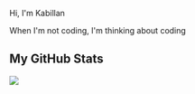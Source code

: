 
Hi, I'm Kabillan

When I'm not coding, I'm thinking about coding

<h2>My GitHub Stats</h2>
<img src="https://github-readme-stats.vercel.app/api?username=kabillanta&show_icons=true&show=reviews,prs_merged,prs_merged_percentage&theme=dark" />

